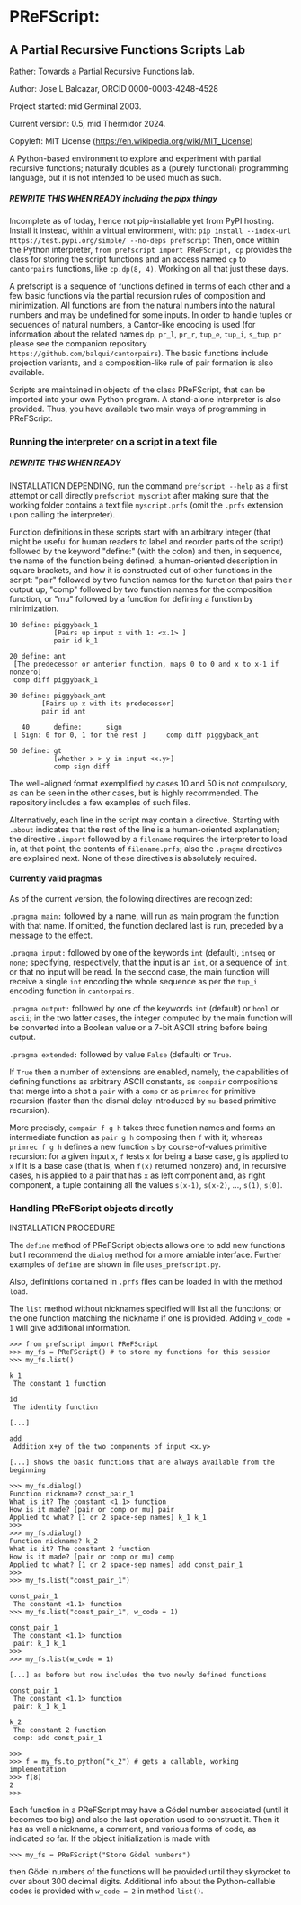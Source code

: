 # PReFScript: 
## A Partial Recursive Functions Scripts Lab

Rather: Towards a Partial Recursive Functions lab.

Author: Jose L Balcazar, ORCID 0000-0003-4248-4528

Project started: mid Germinal 2003.

Current version: 0.5, mid Thermidor 2024.

Copyleft: MIT License (https://en.wikipedia.org/wiki/MIT_License)

A Python-based environment to explore and experiment with partial 
recursive functions; naturally doubles as a (purely functional) 
programming language, but it is not intended to be used much as such.

##### REWRITE THIS WHEN READY including the pipx thingy
Incomplete as of today, hence not pip-installable yet from PyPI
hosting. Install it instead, within a virtual environment, with:
`pip install --index-url https://test.pypi.org/simple/ --no-deps prefscript`
Then, once within the Python interpreter, `from prefscript import PReFScript, cp`
provides the class for storing the script functions and an access named `cp` 
to `cantorpairs` functions, like `cp.dp(8, 4)`. Working on all that just these days.

A prefscript is a sequence of functions defined in terms of each
other and a few basic functions via the partial recursion rules 
of composition and minimization. All functions are from the
natural numbers into the natural numbers and may be undefined
for some inputs. In order to handle tuples or sequences of natural
numbers, a Cantor-like encoding is used (for information about the 
related names `dp`, `pr_l`, `pr_r`, `tup_e`, `tup_i`, `s_tup`, `pr` 
please see the companion repository `https://github.com/balqui/cantorpairs`).
The basic functions include projection variants, and a 
composition-like rule of pair formation is also available.

Scripts are maintained in objects of the class PReFScript,
that can be imported into your own Python program. 
A stand-alone interpreter is also provided. Thus, you
have available two main ways of programming in PReFScript.

### Running the interpreter on a script in a text file

##### REWRITE THIS WHEN READY

INSTALLATION DEPENDING, run the command `prefscript --help`
as a first attempt or call directly `prefscript myscript`
after making sure that the working folder contains a text 
file `myscript.prfs` (omit the `.prfs` extension upon calling the
interpreter).

Function definitions in these scripts start with an arbitrary
integer (that might be useful for human readers to label and
reorder parts of the script) followed by the keyword "define:" 
(with the colon) and then, in sequence, the name of the function
being defined, a human-oriented description in square brackets,
and how it is constructed out of other functions in the script:
"pair" followed by two function names for the function that 
pairs their output up, "comp" followed by two function names 
for the composition function, or "mu" followed by a function
for defining a function by minimization.

```
10 define: piggyback_1
           [Pairs up input x with 1: <x.1> ]
           pair id k_1

20 define: ant
 [The predecessor or anterior function, maps 0 to 0 and x to x-1 if nonzero]
 comp diff piggyback_1

30 define: piggyback_ant
        [Pairs up x with its predecessor]
        pair id ant

   40      define:      sign
 [ Sign: 0 for 0, 1 for the rest ]     comp diff piggyback_ant

50 define: gt
           [whether x > y in input <x.y>]
           comp sign diff
```

The well-aligned format exemplified by cases 10 and 50 is not
compulsory, as can be seen in the other cases, but is highly
recommended. The repository includes a few examples of such files.

Alternatively, each line in the script may contain a directive.
Starting with `.about` indicates that the rest of the line is a 
human-oriented explanation; the directive `.import` followed by a
`filename` requires the interpreter to load in, at that point, 
the contents of `filename.prfs`; also the `.pragma` directives
are explained next. None of these directives is absolutely required.

#### Currently valid pragmas

As of the current version, the following directives are recognized:

`.pragma main:` followed by a name, will run as main program
the function with that name. If omitted, the function declared
last is run, preceded by a message to the effect.

`.pragma input:` followed by one of the keywords `int` (default),
`intseq` or `none`; specifying, respectively, that the input is
an `int`, or a sequence of `int`, or that no input will be read.
In the second case, the main function will receive a single `int`
encoding the whole sequence as per the `tup_i` encoding function
in `cantorpairs`.

`.pragma output:` followed by one of the keywords `int` (default)
or `bool` or `ascii`; in the two latter cases, the integer computed
by the main function will be converted into a Boolean value or a
7-bit ASCII string before being output.

`.pragma extended:` followed by value `False` (default) or `True`.

If `True` then a number of extensions are enabled, namely, the 
capabilities of defining functions as arbitrary ASCII constants, 
as `compair` compositions that merge into a shot a `pair` with a 
`comp` or as `primrec` for primitive recursion (faster than the 
dismal delay introduced by `mu`-based primitive recursion).

More precisely, `compair f g h` takes three function names and
forms an intermediate function as `pair g h` composing then `f`
with it; whereas `primrec f g h` defines a new function `s` by
course-of-values primitive recursion: for a given input `x`,
`f` tests `x` for being a base case, `g` is applied to `x` if
it is a base case (that is, when `f(x)` returned nonzero) and, 
in recursive cases, `h` is applied to a pair that has `x` as
left component and, as right component, a tuple containing 
all the values `s(x-1)`, `s(x-2)`, ..., `s(1)`, `s(0)`.






### Handling PReFScript objects directly

INSTALLATION PROCEDURE

The `define` method of PReFScript objects allows one to add 
new functions but I recommend the `dialog` method for a more
 amiable interface. Further examples of 
`define` are shown in file `uses_prefscript.py`.

Also, definitions contained in `.prfs` files
can be loaded in with the method `load`.

The `list` method without nicknames specified will list all 
the functions; or the one function matching the nickname if 
one is provided. Adding `w_code = 1` will give additional 
information.


```
>>> from prefscript import PReFScript
>>> my_fs = PReFScript() # to store my functions for this session
>>> my_fs.list()

k_1 
 The constant 1 function

id
 The identity function

[...]

add
 Addition x+y of the two components of input <x.y>

[...] shows the basic functions that are always available from the beginning

>>> my_fs.dialog()
Function nickname? const_pair_1
What is it? The constant <1.1> function
How is it made? [pair or comp or mu] pair
Applied to what? [1 or 2 space-sep names] k_1 k_1
>>>
>>> my_fs.dialog()
Function nickname? k_2
What is it? The constant 2 function
How is it made? [pair or comp or mu] comp
Applied to what? [1 or 2 space-sep names] add const_pair_1
>>>
>>> my_fs.list("const_pair_1")

const_pair_1
 The constant <1.1> function
>>> my_fs.list("const_pair_1", w_code = 1)

const_pair_1
 The constant <1.1> function
 pair: k_1 k_1
>>> 
>>> my_fs.list(w_code = 1)

[...] as before but now includes the two newly defined functions

const_pair_1
 The constant <1.1> function
 pair: k_1 k_1

k_2
 The constant 2 function
 comp: add const_pair_1

>>>
>>> f = my_fs.to_python("k_2") # gets a callable, working implementation
>>> f(8)
2
>>> 
```

Each function in a PReFScript may have a Gödel number associated
(until it becomes too big) and also the last operation used 
to construct it. Then it has as well a nickname, a comment, 
and various forms of code, as indicated so far.
If the object initialization is made with

```
>>> my_fs = PReFScript("Store Gödel numbers")
```

then Gödel numbers of the functions will be provided until they
skyrocket to over about 300 decimal digits. Additional info about
the Python-callable codes is provided with `w_code = 2` in method
`list()`.


